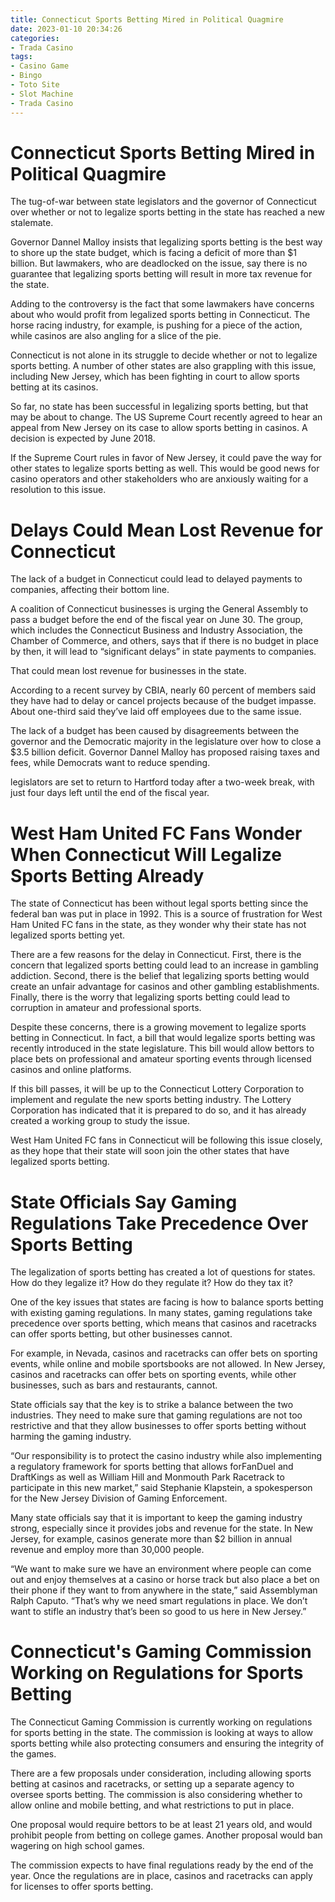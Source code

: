 ```yaml
---
title: Connecticut Sports Betting Mired in Political Quagmire
date: 2023-01-10 20:34:26
categories:
- Trada Casino
tags:
- Casino Game
- Bingo
- Toto Site
- Slot Machine
- Trada Casino
---
```



#  Connecticut Sports Betting Mired in Political Quagmire

The tug-of-war between state legislators and the governor of Connecticut over whether or not to legalize sports betting in the state has reached a new stalemate.

Governor Dannel Malloy insists that legalizing sports betting is the best way to shore up the state budget, which is facing a deficit of more than $1 billion. But lawmakers, who are deadlocked on the issue, say there is no guarantee that legalizing sports betting will result in more tax revenue for the state.

Adding to the controversy is the fact that some lawmakers have concerns about who would profit from legalized sports betting in Connecticut. The horse racing industry, for example, is pushing for a piece of the action, while casinos are also angling for a slice of the pie.

Connecticut is not alone in its struggle to decide whether or not to legalize sports betting. A number of other states are also grappling with this issue, including New Jersey, which has been fighting in court to allow sports betting at its casinos.

So far, no state has been successful in legalizing sports betting, but that may be about to change. The US Supreme Court recently agreed to hear an appeal from New Jersey on its case to allow sports betting in casinos. A decision is expected by June 2018.

If the Supreme Court rules in favor of New Jersey, it could pave the way for other states to legalize sports betting as well. This would be good news for casino operators and other stakeholders who are anxiously waiting for a resolution to this issue.

#  Delays Could Mean Lost Revenue for Connecticut

The lack of a budget in Connecticut could lead to delayed payments to companies, affecting their bottom line.

A coalition of Connecticut businesses is urging the General Assembly to pass a budget before the end of the fiscal year on June 30. The group, which includes the Connecticut Business and Industry Association, the Chamber of Commerce, and others, says that if there is no budget in place by then, it will lead to “significant delays” in state payments to companies.

That could mean lost revenue for businesses in the state.

According to a recent survey by CBIA, nearly 60 percent of members said they have had to delay or cancel projects because of the budget impasse. About one-third said they’ve laid off employees due to the same issue.

The lack of a budget has been caused by disagreements between the governor and the Democratic majority in the legislature over how to close a $3.5 billion deficit. Governor Dannel Malloy has proposed raising taxes and fees, while Democrats want to reduce spending.

 legislators are set to return to Hartford today after a two-week break, with just four days left until the end of the fiscal year.

#  West Ham United FC Fans Wonder When Connecticut Will Legalize Sports Betting Already

The state of Connecticut has been without legal sports betting since the federal ban was put in place in 1992. This is a source of frustration for West Ham United FC fans in the state, as they wonder why their state has not legalized sports betting yet.

There are a few reasons for the delay in Connecticut. First, there is the concern that legalized sports betting could lead to an increase in gambling addiction. Second, there is the belief that legalizing sports betting would create an unfair advantage for casinos and other gambling establishments. Finally, there is the worry that legalizing sports betting could lead to corruption in amateur and professional sports.

Despite these concerns, there is a growing movement to legalize sports betting in Connecticut. In fact, a bill that would legalize sports betting was recently introduced in the state legislature. This bill would allow bettors to place bets on professional and amateur sporting events through licensed casinos and online platforms.

If this bill passes, it will be up to the Connecticut Lottery Corporation to implement and regulate the new sports betting industry. The Lottery Corporation has indicated that it is prepared to do so, and it has already created a working group to study the issue.

West Ham United FC fans in Connecticut will be following this issue closely, as they hope that their state will soon join the other states that have legalized sports betting.

#  State Officials Say Gaming Regulations Take Precedence Over Sports Betting

The legalization of sports betting has created a lot of questions for states. How do they legalize it? How do they regulate it? How do they tax it?

One of the key issues that states are facing is how to balance sports betting with existing gaming regulations. In many states, gaming regulations take precedence over sports betting, which means that casinos and racetracks can offer sports betting, but other businesses cannot.

For example, in Nevada, casinos and racetracks can offer bets on sporting events, while online and mobile sportsbooks are not allowed. In New Jersey, casinos and racetracks can offer bets on sporting events, while other businesses, such as bars and restaurants, cannot.

State officials say that the key is to strike a balance between the two industries. They need to make sure that gaming regulations are not too restrictive and that they allow businesses to offer sports betting without harming the gaming industry.

“Our responsibility is to protect the casino industry while also implementing a regulatory framework for sports betting that allows forFanDuel and DraftKings as well as William Hill and Monmouth Park Racetrack to participate in this new market,” said Stephanie Klapstein, a spokesperson for the New Jersey Division of Gaming Enforcement.

Many state officials say that it is important to keep the gaming industry strong, especially since it provides jobs and revenue for the state. In New Jersey, for example, casinos generate more than $2 billion in annual revenue and employ more than 30,000 people.

“We want to make sure we have an environment where people can come out and enjoy themselves at a casino or horse track but also place a bet on their phone if they want to from anywhere in the state,” said Assemblyman Ralph Caputo. “That’s why we need smart regulations in place. We don’t want to stifle an industry that’s been so good to us here in New Jersey.”

#  Connecticut's Gaming Commission Working on Regulations for Sports Betting

The Connecticut Gaming Commission is currently working on regulations for sports betting in the state. The commission is looking at ways to allow sports betting while also protecting consumers and ensuring the integrity of the games.

There are a few proposals under consideration, including allowing sports betting at casinos and racetracks, or setting up a separate agency to oversee sports betting. The commission is also considering whether to allow online and mobile betting, and what restrictions to put in place.

One proposal would require bettors to be at least 21 years old, and would prohibit people from betting on college games. Another proposal would ban wagering on high school games.

The commission expects to have final regulations ready by the end of the year. Once the regulations are in place, casinos and racetracks can apply for licenses to offer sports betting.